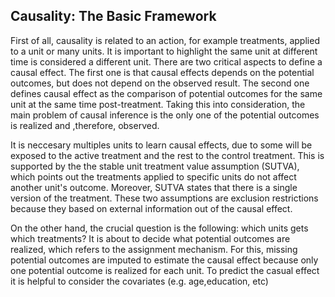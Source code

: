 ## Causality: The Basic Framework
First of all, causality is related to an action, for example treatments, applied to a unit or many units. It is important to highlight the same unit at different time is considered a different unit. There are two critical aspects to define a causal effect. The first one is that causal effects depends on the potential outcomes, but does not depend on the observed result. The second one defines causal effect as the comparison of potential outcomes for the same unit at the same time post-treatment. Taking this into consideration, the main problem of causal inference is the only one of the potential outcomes is realized and ,therefore, observed.

It is neccesary multiples units to learn causal effects, due to some will be exposed to the active treatment and the rest to the control treatment. This is supported by the the stable unit treatment value assumption (SUTVA), which points out the treatments applied to specific units do not affect another unit's outcome. Moreover, SUTVA states that there is a single version of the treatment. These two assumptions are exclusion restrictions because they based on external information out of the causal effect.

On the other hand, the crucial question is the following: which units gets which treatments? It is about to decide what potential outcomes are realized, which refers to the assignment mechanism. For this, missing potential outcomes are imputed to estimate the causal effect because only one potential outcome is realized for each unit. To predict the casual effect it is helpful to consider the covariates (e.g. age,education, etc)



